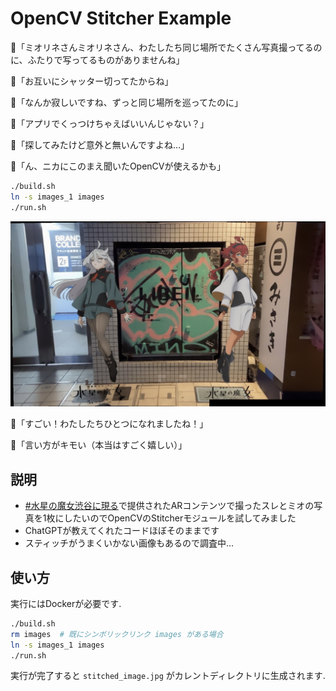 # OpenCV Stitcher Example

🦝「ミオリネさんミオリネさん、わたしたち同じ場所でたくさん写真撮ってるのに、ふたりで写ってるものがありませんね」

🍅「お互いにシャッター切ってたからね」

🦝「なんか寂しいですね、ずっと同じ場所を巡ってたのに」

🍅「アプリでくっつけちゃえばいいんじゃない？」

🦝「探してみたけど意外と無いんですよね…」

🍅「ん、ニカにこのまえ聞いたOpenCVが使えるかも」

```sh
./build.sh
ln -s images_1 images
./run.sh
```

![](stitched_image_example.jpg)

🦝「すごい！わたしたちひとつになれましたね！」

🍅「言い方がキモい（本当はすごく嬉しい）」


## 説明

- [#水星の魔女渋谷に現る](https://twitter.com/HobbySite/status/1634751579143421952?s=20)で提供されたARコンテンツで撮ったスレとミオの写真を1枚にしたいのでOpenCVのStitcherモジュールを試してみました
- ChatGPTが教えてくれたコードほぼそのままです
- スティッチがうまくいかない画像もあるので調査中…

## 使い方

実行にはDockerが必要です.

```sh
./build.sh
rm images  # 既にシンボリックリンク images がある場合
ln -s images_1 images
./run.sh
```

実行が完了すると `stitched_image.jpg` がカレントディレクトリに生成されます.
